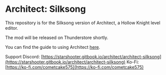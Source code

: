 # Architect: Silksong
This repository is for the Silksong version of Architect, a Hollow Knight level editor.

The mod will be released on Thunderstore shortly.

You can find the guide to using Architect [here](https://starshooter.gitbook.io/architect/architect-silksong).

Support Discord: [https://starshooter.gitbook.io/architect/architect-silksong](https://starshooter.gitbook.io/architect/architect-silksong)
Ko-Fi: [https://ko-fi.com/cometcake575](https://ko-fi.com/cometcake575)
